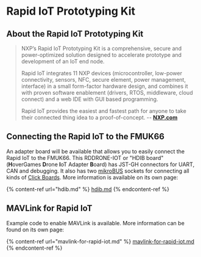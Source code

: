 # Rapid IoT Prototyping Kit

## About the Rapid IoT Prototyping Kit

> NXP’s Rapid IoT Prototyping Kit is a comprehensive, secure and power-optimized solution designed to accelerate prototype and development of an IoT end node.
>
> Rapid IoT integrates 11 NXP devices (microcontroller, low-power connectivity, sensors, NFC, secure element, power management, interface) in a small form-factor hardware design, and combines it with proven software enablement (drivers, RTOS, middleware, cloud connect) and a web IDE with GUI based programming.
>
> Rapid IoT provides the easiest and fastest path for anyone to take their connected thing idea to a proof-of-concept. -- [**NXP.com**](https://www.nxp.com/design/development-boards/rapid-prototyping/nxp-rapid-iot-prototyping-kit:IOT-PROTOTYPING)

## Connecting the Rapid IoT to the FMUK66

An adapter board will be available that allows you to easily connect the Rapid IoT to the FMUK66. This RDDRONE-IOT  or "HDIB board" (**H**overGames **D**rone **I**oT Adapter **B**oard) has JST-GH connectors for UART, CAN and debugging. It also has two [mikroBUS](https://www.mikroe.com/mikrobus) sockets for connecting all kinds of [Click Boards](https://www.mikroe.com/click). More information is available on its own page:

{% content-ref url="hdib.md" %}
[hdib.md](hdib.md)
{% endcontent-ref %}

## MAVLink for Rapid IoT

Example code to enable MAVLink is available. More information can be found on its own page:

{% content-ref url="mavlink-for-rapid-iot.md" %}
[mavlink-for-rapid-iot.md](mavlink-for-rapid-iot.md)
{% endcontent-ref %}
